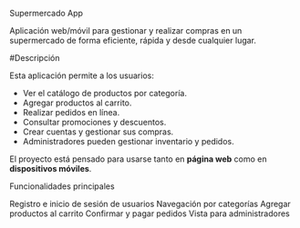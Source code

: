 Supermercado App

Aplicación web/móvil para gestionar y realizar compras en un supermercado de forma eficiente, rápida y desde cualquier lugar.

#Descripción

Esta aplicación permite a los usuarios:
- Ver el catálogo de productos por categoría.
- Agregar productos al carrito.
- Realizar pedidos en línea.
- Consultar promociones y descuentos.
- Crear cuentas y gestionar sus compras.
- Administradores pueden gestionar inventario y pedidos.

El proyecto está pensado para usarse tanto en **página web** como en **dispositivos móviles**.


Funcionalidades principales

Registro e inicio de sesión de usuarios
Navegación por categorías
Agregar productos al carrito
Confirmar y pagar pedidos
Vista para administradores
